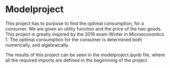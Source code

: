 # Modelproject

This project has to purpose to find the optimal consumption, for a consumer. We are given an utility function and the price of the two goods.
This project is greatly inspired by the 2016 exam Winter in Microeconomics 1.
The optimal consumption for the consumer is determined both numerically, and algebraically.

The results of this project can be seen in the modelproject.ipynb file, where all the required imports are defined in the beginnning of the project.
